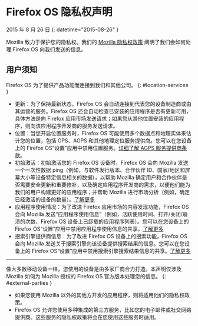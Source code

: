 ﻿# Firefox OS 隐私权声明

2015 年 8 月 26 日
{: datetime="2015-08-26" }

Mozilla 致力于保护您的隐私权。我们的 [Mozilla 隐私权政策](https://www.mozilla.org/privacy/) 阐明了我们会如何处理 Firefox OS 向我们发送的信息。

## 用户须知

Firefox OS 为了提供产品功能而连接到我们和其他公司。
{: #location-services }

* 更新：为了保持最新状态，Firefox OS 会自动连接到代表您的设备制造商或由其运营的服务。Firefox OS 还会自动检查已安装的应用程序是否有更新可用，具体方法是向 Firefox 应用市场发送请求；如果您从其他位置安装的应用程序，则向该应用程序开发商的服务发送请求。
* 位置：当您开启位置服务时，Firefox OS 可能使用多个数据点和地理实体来估计您的位置，包括 GPS、AGPS 和其他地理定位服务提供商。您可以在您设备上的 Firefox OS“设置”应用中禁用位置服务。[详细了解 AGPS 服务提供商条款](https://wiki.mozilla.org/Firefox_OS/AGPS_service_provider_terms)。
* 初始激活：初始激活您的 Firefox OS 设备时，Firefox OS 会向 Mozilla 发送一个一次性数据 ping（例如，与软件发行版本、合作伙伴 ID、国家/地区和屏幕大小等设备特定信息相关的数据），以帮助 Mozilla 确定用户和合作伙伴是否需要安全更新和重要修补，以及确定应用程序开发商的需求，以便他们能为我们的用户构建更好的应用程序；并帮助 Mozilla 进行市场分析（例如，确定已经激活的设备的数量）。[了解更多](https://wiki.mozilla.org/Firefox_OS/Metrics/activationping)
* 应用程序使用情况：为了改进 Firefox 应用市场的内容发现功能，Firefox OS 会向 Mozilla 发送“应用程序使用信息”（例如，活跃使用时间、打开/关闭/崩溃的次数、Firefox OS 设备上已卸载的应用程序列表）。您可以在您设备上的 Firefox OS“设置”应用中禁用应用程序使用信息的共享。[了解更多](https://wiki.mozilla.org/FirefoxOS/Metrics/App_Usage)
* 搜索引擎提供商信息：为了改进 Firefox OS 设备上的搜索功能，Firefox OS 会向 Mozilla 发送关于搜索引擎向该设备提供搜索结果的信息。您可以在您设备上的 Firefox OS“设置”应用中禁用搜索引擎搜索结果信息的共享。[了解更多](https://wiki.mozilla.org/FirefoxOS/Metrics/App_Usage)

---------------------------------------

像大多数移动设备一样，您使用的设备是由多家厂商合力打造。本声明仅涉及 Mozilla 如何为 Mozilla 授权的 Firefox OS 官方版本处理您的信息。
{: #external-parties }

* 如果您使用 Mozilla 以外的其他方开发的应用程序，则将适用他们的隐私权政策。
* Firefox OS 允许您使用多种集成的第三方服务，比如您的电子邮件或社交网络提供商。这些服务的隐私权政策将会在您使用这些服务时适用。

